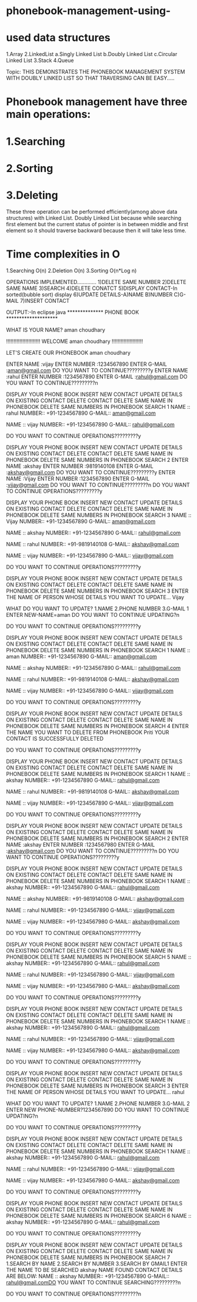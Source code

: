 # phonebook-management-using-
# used data structures
1.Array
2.LinkedList
a.Singly Linked List
b.Doubly Linked List
c.Circular Linked List
3.Stack
4.Queue

Topic: THIS DEMONSTRATES THE PHONEBOOK MANAGEMENT SYSTEM WITH DOUBLY LINKED LIST SO THAT TRAVERSING CAN BE EASY.....
# Phonebook management have three main operations:
# 1.Searching
# 2.Sorting
# 3.Deleting
These three operation can be performed efficiently(among above data structures) with Linked List. Doubly Linked List because while searching first element but the current status of pointer is in between middle and first element so it should traverse backward because then it will take less time.

# Time complexities in O
1.Searching O(n)
2.Deletion O(n)
3.Sorting O(n*Log n)

OPERATIONS IMPLEMENTED.............
1)DELETE SAME NUMBER
2)DELETE SAME NAME
3)SEARCH
4)DELETE CONATCT
5)DISPLAY CONTACT-In sorted(bubble sort) display
6)UPDATE DETAILS-A)NAME
B)NUMBER
C)G-MAIL
7)INSERT CONTACT

OUTPUT:-In eclipse java
************** PHONE BOOK ********************

WHAT IS YOUR NAME? aman choudhary

!!!!!!!!!!!!!!!!!!!!!!! WELCOME aman choudhary !!!!!!!!!!!!!!!!!!!!!

LET'S CREATE OUR PHONEBOOK aman choudhary

ENTER NAME :vijay 
ENTER NUMBER :1234567890 
ENTER G-MAIL :aman@gmail.com 
DO YOU WANT TO CONTINUE?????????y
ENTER NAME :rahul 
ENTER NUMBER :1234567890 
ENTER G-MAIL :rahul@gmail.com 
DO YOU WANT TO CONTINUE?????????n

DISPLAY YOUR PHONE BOOK
INSERT NEW CONTACT
UPDATE DETAILS ON EXISTING CONTACT
DELETE CONTACT
DELETE SAME NAME IN PHONEBOOK
DELETE SAME NUMBERS IN PHONEBOOK
SEARCH 1
NAME :: rahul NUMBER:: +91-1234567890 G-MAIL:: aman@gmail.com

NAME :: vijay NUMBER:: +91-1234567890 G-MAIL:: rahul@gmail.com

DO YOU WANT TO CONTINUE OPERATIONS?????????y

DISPLAY YOUR PHONE BOOK
INSERT NEW CONTACT
UPDATE DETAILS ON EXISTING CONTACT
DELETE CONTACT
DELETE SAME NAME IN PHONEBOOK
DELETE SAME NUMBERS IN PHONEBOOK
SEARCH 2
ENTER NAME :akshay 
ENTER NUMBER :9819140108 
ENTER G-MAIL :akshay@gmail.com 
DO YOU WANT TO CONTINUE?????????y 
ENTER NAME :Vijay 
ENTER NUMBER :1234567890 
ENTER G-MAIL :vijay@gmail.com 
DO YOU WANT TO CONTINUE?????????n
DO YOU WANT TO CONTINUE OPERATIONS?????????y

DISPLAY YOUR PHONE BOOK
INSERT NEW CONTACT
UPDATE DETAILS ON EXISTING CONTACT
DELETE CONTACT
DELETE SAME NAME IN PHONEBOOK
DELETE SAME NUMBERS IN PHONEBOOK
SEARCH 3
NAME :: Vijay NUMBER:: +91-1234567890 G-MAIL:: aman@gmail.com

NAME :: akshay NUMBER:: +91-1234567890 G-MAIL:: rahul@gmail.com

NAME :: rahul NUMBER:: +91-9819140108 G-MAIL:: akshay@gmail.com

NAME :: vijay NUMBER:: +91-1234567890 G-MAIL:: vijay@gmail.com

DO YOU WANT TO CONTINUE OPERATIONS?????????y

DISPLAY YOUR PHONE BOOK
INSERT NEW CONTACT
UPDATE DETAILS ON EXISTING CONTACT
DELETE CONTACT
DELETE SAME NAME IN PHONEBOOK
DELETE SAME NUMBERS IN PHONEBOOK
SEARCH 3
ENTER THE NAME OF PERSON WHOSE DETAILS YOU WANT TO UPDATE... Vijay

WHAT DO YOU WANT TO UPDATE? 
1.NAME 
2.PHONE NUMBER 
3.G-MAIL 
1 
ENTER NEW-NAME=aman
DO YOU WANT TO CONTINUE UPDATING?n

DO YOU WANT TO CONTINUE OPERATIONS?????????y

DISPLAY YOUR PHONE BOOK
INSERT NEW CONTACT
UPDATE DETAILS ON EXISTING CONTACT
DELETE CONTACT
DELETE SAME NAME IN PHONEBOOK
DELETE SAME NUMBERS IN PHONEBOOK
SEARCH 1
NAME :: aman NUMBER:: +91-1234567890 G-MAIL:: aman@gmail.com

NAME :: akshay NUMBER:: +91-1234567890 G-MAIL:: rahul@gmail.com

NAME :: rahul NUMBER:: +91-9819140108 G-MAIL:: akshay@gmail.com

NAME :: vijay NUMBER:: +91-1234567890 G-MAIL:: vijay@gmail.com

DO YOU WANT TO CONTINUE OPERATIONS?????????y

DISPLAY YOUR PHONE BOOK
INSERT NEW CONTACT
UPDATE DETAILS ON EXISTING CONTACT
DELETE CONTACT
DELETE SAME NAME IN PHONEBOOK
DELETE SAME NUMBERS IN PHONEBOOK
SEARCH 4
ENTER THE NAME YOU WANT TO DELETE FROM PHONEBOOK Priti YOUR CONTACT IS SUCCESSFULLY DELETED

DO YOU WANT TO CONTINUE OPERATIONS?????????y

DISPLAY YOUR PHONE BOOK
INSERT NEW CONTACT
UPDATE DETAILS ON EXISTING CONTACT
DELETE CONTACT
DELETE SAME NAME IN PHONEBOOK
DELETE SAME NUMBERS IN PHONEBOOK
SEARCH 1
NAME :: akshay NUMBER:: +91-1234567890 G-MAIL:: rahul@gmail.com

NAME :: rahul NUMBER:: +91-9819140108 G-MAIL:: akshay@gmail.com

NAME :: vijay NUMBER:: +91-1234567890 G-MAIL:: vijay@gmail.com

DO YOU WANT TO CONTINUE OPERATIONS?????????y

DISPLAY YOUR PHONE BOOK
INSERT NEW CONTACT
UPDATE DETAILS ON EXISTING CONTACT
DELETE CONTACT
DELETE SAME NAME IN PHONEBOOK
DELETE SAME NUMBERS IN PHONEBOOK
SEARCH 2 ENTER NAME :akshay ENTER NUMBER :1234567980 ENTER G-MAIL :akshay@gmail.com DO YOU WANT TO CONTINUE?????????n
DO YOU WANT TO CONTINUE OPERATIONS?????????y

DISPLAY YOUR PHONE BOOK
INSERT NEW CONTACT
UPDATE DETAILS ON EXISTING CONTACT
DELETE CONTACT
DELETE SAME NAME IN PHONEBOOK
DELETE SAME NUMBERS IN PHONEBOOK
SEARCH 1
NAME :: akshay NUMBER:: +91-1234567890 G-MAIL:: rahul@gmail.com

NAME :: akshay NUMBER:: +91-9819140108 G-MAIL:: akshay@gmail.com

NAME :: rahul NUMBER:: +91-1234567890 G-MAIL:: vijay@gmail.com

NAME :: vijay NUMBER:: +91-1234567980 G-MAIL:: akshay@gmail.com

DO YOU WANT TO CONTINUE OPERATIONS?????????y

DISPLAY YOUR PHONE BOOK
INSERT NEW CONTACT
UPDATE DETAILS ON EXISTING CONTACT
DELETE CONTACT
DELETE SAME NAME IN PHONEBOOK
DELETE SAME NUMBERS IN PHONEBOOK
SEARCH 5
NAME :: akshay NUMBER:: +91-1234567890 G-MAIL:: rahul@gmail.com

NAME :: rahul NUMBER:: +91-1234567890 G-MAIL:: vijay@gmail.com

NAME :: vijay NUMBER:: +91-1234567980 G-MAIL:: akshay@gmail.com

DO YOU WANT TO CONTINUE OPERATIONS?????????y

DISPLAY YOUR PHONE BOOK
INSERT NEW CONTACT
UPDATE DETAILS ON EXISTING CONTACT
DELETE CONTACT
DELETE SAME NAME IN PHONEBOOK
DELETE SAME NUMBERS IN PHONEBOOK
SEARCH 1
NAME :: akshay NUMBER:: +91-1234567890 G-MAIL:: rahul@gmail.com

NAME :: rahul NUMBER:: +91-1234567890 G-MAIL:: vijay@gmail.com

NAME :: vijay NUMBER:: +91-1234567980 G-MAIL:: akshay@gmail.com

DO YOU WANT TO CONTINUE OPERATIONS?????????y

DISPLAY YOUR PHONE BOOK
INSERT NEW CONTACT
UPDATE DETAILS ON EXISTING CONTACT
DELETE CONTACT
DELETE SAME NAME IN PHONEBOOK
DELETE SAME NUMBERS IN PHONEBOOK
SEARCH 3
ENTER THE NAME OF PERSON WHOSE DETAILS YOU WANT TO UPDATE... rahul

WHAT DO YOU WANT TO UPDATE? 1.NAME 2.PHONE NUMBER 3.G-MAIL 2 ENTER NEW PHONE-NUMBER?1234567890 DO YOU WANT TO CONTINUE UPDATING?n

DO YOU WANT TO CONTINUE OPERATIONS?????????y

DISPLAY YOUR PHONE BOOK
INSERT NEW CONTACT
UPDATE DETAILS ON EXISTING CONTACT
DELETE CONTACT
DELETE SAME NAME IN PHONEBOOK
DELETE SAME NUMBERS IN PHONEBOOK
SEARCH 1
NAME :: akshay NUMBER:: +91-1234567890 G-MAIL:: rahul@gmail.com

NAME :: rahul NUMBER:: +91-1234567890 G-MAIL:: vijay@gmail.com

NAME :: vijay NUMBER:: +91-1234567980 G-MAIL:: akshay@gmail.com

DO YOU WANT TO CONTINUE OPERATIONS?????????y

DISPLAY YOUR PHONE BOOK
INSERT NEW CONTACT
UPDATE DETAILS ON EXISTING CONTACT
DELETE CONTACT
DELETE SAME NAME IN PHONEBOOK
DELETE SAME NUMBERS IN PHONEBOOK
SEARCH 6
NAME :: akshay NUMBER:: +91-1234567890 G-MAIL:: rahul@gmail.com

DO YOU WANT TO CONTINUE OPERATIONS?????????y

DISPLAY YOUR PHONE BOOK
INSERT NEW CONTACT
UPDATE DETAILS ON EXISTING CONTACT
DELETE CONTACT
DELETE SAME NAME IN PHONEBOOK
DELETE SAME NUMBERS IN PHONEBOOK
SEARCH 7 1.SEARCH BY NAME 2.SEARCH BY NUMBER 3.SEARCH BY GMAIL1 ENTER THE NAME TO BE SEARCHED akshay NAME FOUND CONTACT DETAILS ARE BELOW:
NAME :: akshay NUMBER:: +91-1234567890 G-MAIL:: rahul@gmail.comDO YOU WANT TO CONTINUE SEARCHING?????????n

DO YOU WANT TO CONTINUE OPERATIONS?????????n
